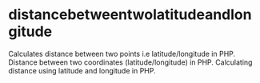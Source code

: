 # distancebetweentwolatitudeandlongitude
Calculates distance between two points i.e latitude/longitude in PHP. Distance between two coordinates (latitude/longitude) in PHP. Calculating distance using latitude and longitude in PHP.
